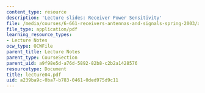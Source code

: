 ```yaml
---
content_type: resource
description: 'Lecture slides: Receiver Power Sensitivity'
file: /media/courses/6-661-receivers-antennas-and-signals-spring-2003/a239ba9c0ba7b78304610ded975d9c11_lecture04.pdf
file_type: application/pdf
learning_resource_types:
- Lecture Notes
ocw_type: OCWFile
parent_title: Lecture Notes
parent_type: CourseSection
parent_uid: a9f98e5d-a76d-5892-82b8-c2b2a1428576
resourcetype: Document
title: lecture04.pdf
uid: a239ba9c-0ba7-b783-0461-0ded975d9c11
---
```

